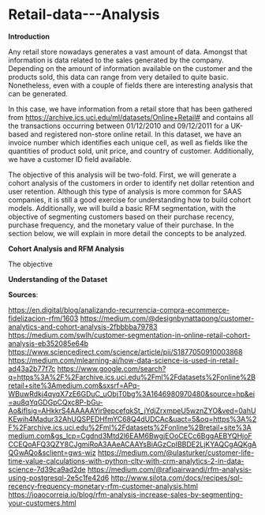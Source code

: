 # Retail-data---Analysis

**Introduction**

Any retail store nowadays generates a vast amount of data. Amongst that information is data related to the sales generated by the company. Depending on the amount of information available on the customer and the products sold, this data can range from very detailed to quite basic. Nonetheless, even with a couple of fields there are interesting analysis that can be generated.

In this case, we have information from a retail store that has been gathered from https://archive.ics.uci.edu/ml/datasets/Online+Retail# and contains all the transactions occurring between 01/12/2010 and 09/12/2011 for a UK-based and registered non-store online retail. In this dataset, we have an invoice number which identifies each unique cell, as well as fields like the quantities of product sold, unit price, and country of customer. Additionally, we have a customer ID field available.

The objective of this analysis will be two-fold. First, we will generate a cohort analysis of the customers in order to identify net dollar retention and user retention. Although this type of analysis is more common for SAAS companies, it is still a good exercise for understanding how to build cohort models. Additionally, we will build a basic RFM segmentation, with the objective of segmenting customers based on their purchase recency, purchase frequency, and the monetary value of their purchase. In the section below, we will explain in more detail the concepts to be analyzed.

**Cohort Analysis and RFM Analysis**

The objective

**Understanding of the Dataset**



**Sources**:


https://en.digital/blog/analizando-recurrencia-compra-ecommerce-fidelizacion-rfm/1603
https://medium.com/@designbynattapong/customer-analytics-and-cohort-analysis-2fbbbba79783
https://medium.com/swlh/customer-segmentation-in-online-retail-cohort-analysis-eb352085e64b
https://www.sciencedirect.com/science/article/pii/S1877050910003868
https://medium.com/mlearning-ai/how-data-science-is-used-in-retail-ad43a2b77f7c
https://www.google.com/search?q=https%3A%2F%2Farchive.ics.uci.edu%2Fml%2Fdatasets%2Fonline%2Bretail+site%3Amedium.com&sxsrf=APq-WBuwRdkj4qyqX7zE6GDuC_uObjT0bg%3A1646980970480&source=hp&ei=au8qYqGDGpCQxc8P-bGu-Ao&iflsig=AHkkrS4AAAAAYir9epcefqkSt_jYdjZrxmpeU5wznZYO&ved=0ahUKEwih4Madur32AhUQSPEDHfmYC68Q4dUDCAc&uact=5&oq=https%3A%2F%2Farchive.ics.uci.edu%2Fml%2Fdatasets%2Fonline%2Bretail+site%3Amedium.com&gs_lcp=Cgdnd3Mtd2l6EAM6BwgjEOoCECc6BggAEBYQHjoFCCEQoAFQ3QZY8CJgmiRoA3AAeACAAYsBiAGzCpIBBDE2LjKYAQCgAQKgAQGwAQo&sclient=gws-wiz
https://medium.com/@ulasturker/customer-life-time-value-calculations-with-python-cltv-with-crm-analytics-2-in-data-science-7d39ca9ad2de
https://medium.com/@rafiqairwandi/rfm-analysis-using-postgresql-2e5c1fe42d6
http://www.silota.com/docs/recipes/sql-recency-frequency-monetary-rfm-customer-analysis.html
https://joaocorreia.io/blog/rfm-analysis-increase-sales-by-segmenting-your-customers.html
